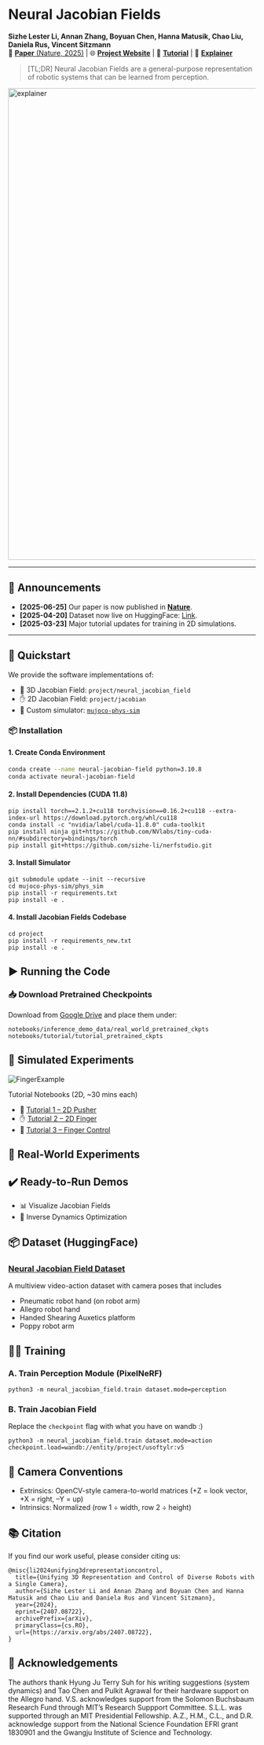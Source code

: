 # Neural Jacobian Fields

**Sizhe Lester Li, Annan Zhang, Boyuan Chen, Hanna Matusik, Chao Liu, Daniela Rus, Vincent Sitzmann**  
📄 [**Paper** (Nature, 2025)](https://www.nature.com/articles/s41586-025-09170-0) | 🌐 [**Project Website**](https://sizhe-li.github.io/publication/neural_jacobian_field/) | 📖 [**Tutorial**](https://sizhe-li.github.io/blog/2025/jacobian-fields-tutorial/) | 🎥 [**Explainer**](https://youtu.be/dFZ1RvJMN7A)

> [TL;DR] Neural Jacobian Fields are a general-purpose representation of robotic systems that can be learned from perception.

<img width="960" alt="explainer" src="https://github.com/user-attachments/assets/32a8bec9-fee7-4338-ab74-8ffe08fef75a" />

---

## 📢  Announcements

- **[2025-06-25]** Our paper is now published in [**Nature**](https://www.nature.com/articles/s41586-025-09170-0).
- **[2025-04-20]** Dataset now live on HuggingFace: [Link](https://huggingface.co/datasets/sizhe-lester-li/neural-jacobian-field).
- **[2025-03-23]** Major tutorial updates for training in 2D simulations.

---

## 🚀 Quickstart

We provide the software implementations of:
- 🧠 3D Jacobian Field: `project/neural_jacobian_field`  
- ✋ 2D Jacobian Field: `project/jacobian`  
- 🧪 Custom simulator: [`mujoco-phys-sim`](https://github.com/sizhe-li/mujoco-phys-sim.git)

### 📦 Installation

#### 1. Create Conda Environment

```bash
conda create --name neural-jacobian-field python=3.10.8
conda activate neural-jacobian-field
```

#### 2. Install Dependencies (CUDA 11.8)

```
pip install torch==2.1.2+cu118 torchvision==0.16.2+cu118 --extra-index-url https://download.pytorch.org/whl/cu118
conda install -c "nvidia/label/cuda-11.8.0" cuda-toolkit
pip install ninja git+https://github.com/NVlabs/tiny-cuda-nn/#subdirectory=bindings/torch
pip install git+https://github.com/sizhe-li/nerfstudio.git
```

#### 3. Install Simulator

```
git submodule update --init --recursive
cd mujoco-phys-sim/phys_sim
pip install -r requirements.txt
pip install -e .
```

#### 4. Install Jacobian Fields Codebase

```
cd project
pip install -r requirements_new.txt
pip install -e .
```

## ▶️ Running the Code
### 📥 Download Pretrained Checkpoints

Download from [Google Drive](https://drive.google.com/drive/folders/1fq0nngkeRWhCJ_CAyzQopYda20Zu-Zu8?usp=drive_link) and place them under:

```
notebooks/inference_demo_data/real_world_pretrained_ckpts
notebooks/tutorial/tutorial_pretrained_ckpts
```

## 🧪 Simulated Experiments
![FingerExample](https://github.com/user-attachments/assets/3cd3014c-a755-47e8-9375-f84e2a4bc542)

Tutorial Notebooks (2D, ~30 mins each)

- 🧩 [Tutorial 1 – 2D Pusher](https://github.com/sizhe-li/neural-jacobian-field/blob/6badf88418a4f39378dc4e708a8d0f1b3ba1b6eb/notebooks/tutorial/1_training_pusher_jacobian_in_2D.ipynb)
- ✋ [Tutorial 2 – 2D Finger](https://github.com/sizhe-li/neural-jacobian-field/blob/6badf88418a4f39378dc4e708a8d0f1b3ba1b6eb/notebooks/tutorial/2_training_finger_jacobian_in_2D.ipynb)
- 🤖 [Tutorial 3 – Finger Control](https://github.com/sizhe-li/neural-jacobian-field/blob/6badf88418a4f39378dc4e708a8d0f1b3ba1b6eb/notebooks/tutorial/3_control_demo_block_pushing.ipynb)

## 🦾 Real-World Experiments

## ✔️ Ready-to-Run Demos
- 📊 Visualize Jacobian Fields
- 🎯 Inverse Dynamics Optimization

## 📦 Dataset (HuggingFace)

### [Neural Jacobian Field Dataset]((https://huggingface.co/datasets/sizhe-lester-li/neural-jacobian-field))

A multiview video-action dataset with camera poses that includes
- Pneumatic robot hand (on robot arm)
- Allegro robot hand
- Handed Shearing Auxetics platform
- Poppy robot arm


## 🏋️‍♀️ Training

### A. Train Perception Module (PixelNeRF)

```
python3 -m neural_jacobian_field.train dataset.mode=perception
```
### B. Train Jacobian Field

Replace the `checkpoint` flag with what you have on wandb :)

```
python3 -m neural_jacobian_field.train dataset.mode=action checkpoint.load=wandb://entity/project/usoftylr:v5
```

## 🎥 Camera Conventions
- Extrinsics: OpenCV-style camera-to-world matrices
(+Z = look vector, +X = right, –Y = up)
- Intrinsics: Normalized (row 1 ÷ width, row 2 ÷ height)


## 📚 Citation
If you find our work useful, please consider citing us:

```
@misc{li2024unifying3drepresentationcontrol,
  title={Unifying 3D Representation and Control of Diverse Robots with a Single Camera},
  author={Sizhe Lester Li and Annan Zhang and Boyuan Chen and Hanna Matusik and Chao Liu and Daniela Rus and Vincent Sitzmann},
  year={2024},
  eprint={2407.08722},
  archivePrefix={arXiv},
  primaryClass={cs.RO},
  url={https://arxiv.org/abs/2407.08722},
}
```

## 🙏 Acknowledgements

The authors thank Hyung Ju Terry Suh for his writing suggestions (system dynamics) and Tao Chen and Pulkit Agrawal for their hardware support on the Allegro hand.
V.S. acknowledges support from the Solomon Buchsbaum Research Fund through MIT’s Research Suppport Committee. 
S.L.L. was supported through an MIT Presidential Fellowship. 
A.Z., H.M., C.L., and D.R. acknowledge support from the National Science Foundation EFRI grant 1830901 and the Gwangju Institute of Science and Technology.
